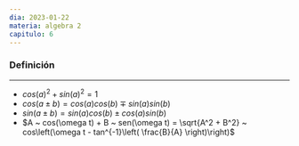 ```yaml
---
dia: 2023-01-22
materia: algebra 2
capitulo: 6
---
```

### Definición
---
 * $cos(a)^2 + sin(a)^2 = 1$
 * $cos(a \pm b) = cos(a)cos(b) \mp sin(a)sin(b)$
 * $sin(a \pm b) = sin(a)cos(b) \pm cos(a)sin(b)$
 * $A ~ cos(\omega t) + B ~ sen(\omega t) = \sqrt{A^2 + B^2} ~ cos\left(\omega t - tan^{-1}\left( \frac{B}{A} \right)\right)$